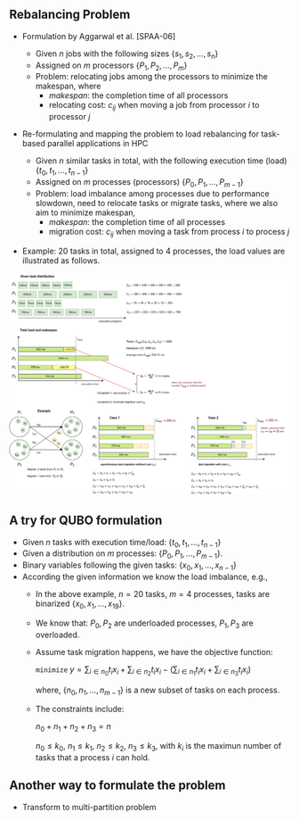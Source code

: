 ## Rebalancing Problem

* Formulation by Aggarwal et al. [SPAA-06]
    + Given $n$ jobs with the following sizes $\{s_{1}, s_{2}, ..., s_{n}\}$
    + Assigned on $m$ processors $\{P_{1}, P_{2}, ..., P_{m}\}$
    + Problem: relocating jobs among the processors to minimize the makespan, where
        - $makespan$: the completion time of all processors
        - relocating cost: $c_{ij}$ when moving a job from processor $i$ to processor $j$

* Re-formulating and mapping the problem to load rebalancing for task-based parallel applications in HPC
    + Given $n$ similar tasks in total, with the following execution time (load) $\{t_{0}, t_{1}, ..., t_{n-1}\}$
    + Assigned on $m$ processes (processors) $\{P_{0}, P_{1}, ..., P_{m-1}\}$
    + Problem: load imbalance among processes due to performance slowdown, need to relocate tasks or migrate tasks, where we also aim to minimize makespan,
        - $makespan$: the completion time of all processes
        - migration cost: $c_{ij}$ when moving a task from process $i$ to process $j$

* Example: $20$ tasks in total, assigned to $4$ processes, the load values are illustrated as follows.

![Example 1](./figures/rebalancing_formulation.png)

## A try for QUBO formulation

* Given $n$ tasks with execution time/load: $\{t_{0}, t_{1}, ..., t_{n-1}\}$
* Given a distribution on $m$ processes: $\{P_{0}, P_{1}, ..., P_{m-1}\}$.
* Binary variables following the given tasks: $\{x_{0}, x_{1}, ..., x_{n-1}\}$
* According the given information we know the load imbalance, e.g.,
    + In the above example, $n = 20$ tasks, $m = 4$ processes, tasks are binarized $\{x_{0}, x_{1}, ..., x_{19}\}$.
    + We know that: $P_{0}, P_{2}$ are underloaded processes, $P_{1}, P_{3}$ are overloaded.
    + Assume task migration happens, we have the objective function:

        `minimize` $y = \sum_{i \in n_{0}} t_{i} x_{i} + \sum_{i \in n_{2}} t_{i} x_{i} - (\sum_{i \in n_{1}} t_{i} x_{i} + \sum_{i \in n_{3}} t_{i} x_{i})$

        where, $\{n_{0}, n_{1}, ..., n_{m-1}\}$ is a new subset of tasks on each process.
    
    + The constraints include:

        $n_{0} + n_{1} + n_{2} + n_{3} = n$

        $n_{0} \leq k_{0}$, $n_{1} \leq k_{1}$, $n_{2} \leq k_{2}$, $n_{3} \leq k_{3}$, with $k_{i}$ is the maximun number of tasks that a process $i$ can hold.

## Another way to formulate the problem

* Transform to multi-partition problem
